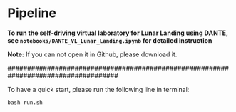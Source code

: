 # Pipeline

**To run the self-driving virtual laboratory for Lunar Landing using DANTE, see `notebooks/DANTE_VL_Lunar_Landing.ipynb` for detailed instruction**

**Note:** If you can not open it in Github, please download it.

####################################################################################

To have a quick start, please run the following line in terminal:

```shell
bash run.sh
```

